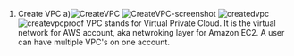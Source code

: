 1. Create VPC
a)![CreateVPC](C:\Users\marwa\Desktop\ceg3120\createvpc2.jpg) 
![CreateVPC-screenshot](C:\Users\marwa\Desktop\ceg3120\CreateVPC-screenshot.jpg)
![createdvpc](C:\Users\marwa\Desktop\ceg3120\createdvpc.jpg)
![createvpcproof](C:\Users\marwa\Desktop\ceg3120\createvpcproof.jpg)
VPC stands for Virtual Private Cloud. It is the virtual network for AWS account, aka netwroking layer for Amazon EC2. A user can have multiple VPC's on one account.
	
